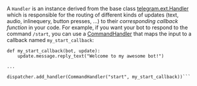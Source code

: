 A `Handler` is an instance derived from the base class [telegram.ext.Handler](https://python-telegram-bot.readthedocs.io/en/latest/telegram.ext.handler.html#telegram.ext.Handler) which is responsible for the routing of different kinds of updates (text, audio, inlinequery, button presses, ...) to their _corresponding callback function_ in your code.
For example, if you want your bot to respond to the command `/start`, you can use a [CommandHandler](https://python-telegram-bot.readthedocs.io/en/latest/telegram.ext.commandhandler.html) that maps the input to a callback named `my_start_callback`:
```
def my_start_callback(bot, update):
    update.message.reply_text("Welcome to my awesome bot!")

...

dispatcher.add_handler(CommandHandler("start", my_start_callback))```